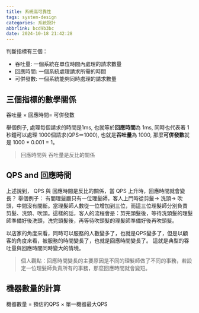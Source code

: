 ```yaml
---
title: 系統高可靠性
tags: system-design
categories: 系統設計
abbrlink: bcd9b3bc
date: 2024-10-18 21:42:28
---
```


判斷指標有三個：
- 吞吐量: 一個系統在單位時間內處理的請求數量
- 回應時間: 一個系統處理請求所需的時間
- 可併發數: 一個系統能夠同時處理的請求數量
<!--more-->

## 三個指標的數學關係
吞吐量 $\times$ 回應時間$=$ 可併發數

舉個例子, 處理每個請求的時間是1ms, 也就等於**回應時間**為 1ms, 同時也代表著 1秒鐘可以處理 1000個請求(QPS＝1000), 也就是**吞吐量**為 1000, 那麼**可併發數**就是 1000 * 0.001 = 1。 
> 回應時間與 吞吐量是反比的關係


## QPS and 回應時間
上述說到， QPS 與 回應時間是反比的關係，當 QPS 上升時，回應時間就會變長？
舉個例子： 有間理髮廳只有一位理髮師，客人上門時從剪髮$\rightarrow$ 洗頭$\rightarrow$ 吹頭，中間沒有間斷。當理髮師人數從一位增加到三位，而這三位理髮師分別負責 剪髮、洗頭、吹頭。這樣的話，客人的流程會是：剪完頭髮後，等待洗頭髮的理髮師準備好後洗頭，洗完頭髮後，再等待吹頭髮的理髮師準備好後再吹頭髮。

以店家的角度來看，同時可以服務的人數變多了，也就是QPS變多了，但是以顧客的角度來看，被服務的時間變長了，也就是回應時間變長了。 這就是典型的吞吐量與回應時間同時變大的情境。
> 個人觀點：回應時間變長的主要原因是不同的理髮師做了不同的事務，若設定一位理髮師負責所有的事務，那麼回應時間就會變短。

## 機器數量的計算
機器數量 $=$ 預估的QPS $\times$ 單一機器最大QPS











